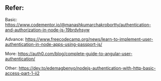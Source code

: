 ## Refer: 

Basic: https://www.codementor.io/@manashkumarchakrobortty/authentication-and-authorization-in-node-js-19brdvhsyw

Advance: https://www.freecodecamp.org/news/learn-to-implement-user-authentication-in-node-apps-using-passport-js/

More: https://auth0.com/blog/complete-guide-to-angular-user-authentication/

Other: https://dev.to/edemagbenyo/nodejs-authentication-with-http-basic-access-part-1-ii2 
    
